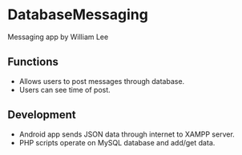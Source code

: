 # DatabaseMessaging
Messaging app by William Lee
## Functions
* Allows users to post messages through database.
* Users can see time of post.

## Development
* Android app sends JSON data through internet to XAMPP server.
* PHP scripts operate on MySQL database and add/get data.
